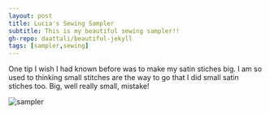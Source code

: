 ```yaml
---
layout: post
title: Lucia's Sewing Sampler
subtitle: This is my beautiful sewing sampler!!
gh-repo: daattali/beautiful-jekyll
tags: [sampler,sewing]
---
```


One tip I wish I had known before was to make my satin stiches big. 
I am so used to thinking small stitches are the way to go that I did small satin stiches too.
Big, well really small, mistake!

![sampler](https://luciasher.github.io/img/IMG_3972.jpg)
